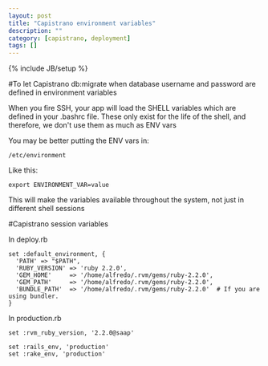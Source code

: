 ```yaml
---
layout: post
title: "Capistrano environment variables"
description: ""
category: [capistrano, deployment]
tags: []
---
```

{% include JB/setup %}

#To let Capistrano db:migrate when database username and password are defined in environment variables

When you fire SSH, your app will load the SHELL variables which are defined in your .bashrc file. These only exist for the life of the shell, and therefore, we don't use them as much as ENV vars

You may be better putting the ENV vars in:

    /etc/environment

Like this:

    export ENVIRONMENT_VAR=value

This will make the variables available throughout the system, not just in different shell sessions


#Capistrano session variables

In deploy.rb

    set :default_environment, {
      'PATH' => "$PATH",
      'RUBY_VERSION' => 'ruby 2.2.0',
      'GEM_HOME'     => '/home/alfredo/.rvm/gems/ruby-2.2.0',
      'GEM_PATH'     => '/home/alfredo/.rvm/gems/ruby-2.2.0',
      'BUNDLE_PATH'  => '/home/alfredo/.rvm/gems/ruby-2.2.0'  # If you are using bundler.
    }

In production.rb

    set :rvm_ruby_version, '2.2.0@saap'

    set :rails_env, 'production'
    set :rake_env, 'production'

